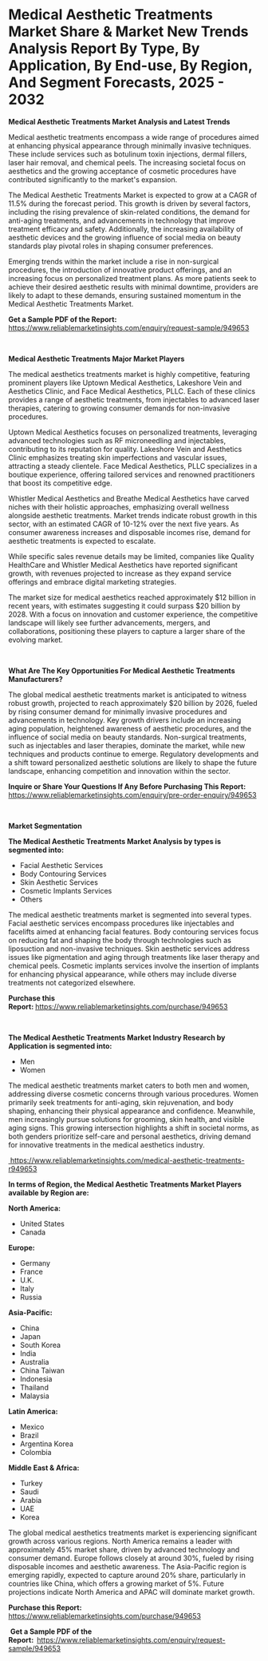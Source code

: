 <p><h1>Medical Aesthetic Treatments Market Share & Market New Trends Analysis Report By Type, By Application, By End-use, By Region, And Segment Forecasts, 2025 - 2032</h1></p><p><strong>Medical Aesthetic Treatments Market Analysis and Latest Trends</strong></p>
<p><p>Medical aesthetic treatments encompass a wide range of procedures aimed at enhancing physical appearance through minimally invasive techniques. These include services such as botulinum toxin injections, dermal fillers, laser hair removal, and chemical peels. The increasing societal focus on aesthetics and the growing acceptance of cosmetic procedures have contributed significantly to the market's expansion.</p><p>The Medical Aesthetic Treatments Market is expected to grow at a CAGR of 11.5% during the forecast period. This growth is driven by several factors, including the rising prevalence of skin-related conditions, the demand for anti-aging treatments, and advancements in technology that improve treatment efficacy and safety. Additionally, the increasing availability of aesthetic devices and the growing influence of social media on beauty standards play pivotal roles in shaping consumer preferences.</p><p>Emerging trends within the market include a rise in non-surgical procedures, the introduction of innovative product offerings, and an increasing focus on personalized treatment plans. As more patients seek to achieve their desired aesthetic results with minimal downtime, providers are likely to adapt to these demands, ensuring sustained momentum in the Medical Aesthetic Treatments Market.</p></p>
<p><strong>Get a Sample PDF of the Report:&nbsp;</strong> <a href="https://www.reliablemarketinsights.com/enquiry/request-sample/949653?utm_campaign=3111&utm_medium=2&utm_source=Github&utm_content=ia&utm_term=18042025&utm_id=medical-aesthetic-treatments">https://www.reliablemarketinsights.com/enquiry/request-sample/949653</a></p>
<p>&nbsp;</p>
<p><strong>Medical Aesthetic Treatments Major Market Players</strong></p>
<p><p>The medical aesthetics treatments market is highly competitive, featuring prominent players like Uptown Medical Aesthetics, Lakeshore Vein and Aesthetics Clinic, and Face Medical Aesthetics, PLLC. Each of these clinics provides a range of aesthetic treatments, from injectables to advanced laser therapies, catering to growing consumer demands for non-invasive procedures.</p><p>Uptown Medical Aesthetics focuses on personalized treatments, leveraging advanced technologies such as RF microneedling and injectables, contributing to its reputation for quality. Lakeshore Vein and Aesthetics Clinic emphasizes treating skin imperfections and vascular issues, attracting a steady clientele. Face Medical Aesthetics, PLLC specializes in a boutique experience, offering tailored services and renowned practitioners that boost its competitive edge.</p><p>Whistler Medical Aesthetics and Breathe Medical Aesthetics have carved niches with their holistic approaches, emphasizing overall wellness alongside aesthetic treatments. Market trends indicate robust growth in this sector, with an estimated CAGR of 10-12% over the next five years. As consumer awareness increases and disposable incomes rise, demand for aesthetic treatments is expected to escalate.</p><p>While specific sales revenue details may be limited, companies like Quality HealthCare and Whistler Medical Aesthetics have reported significant growth, with revenues projected to increase as they expand service offerings and embrace digital marketing strategies.</p><p>The market size for medical aesthetics reached approximately $12 billion in recent years, with estimates suggesting it could surpass $20 billion by 2028. With a focus on innovation and customer experience, the competitive landscape will likely see further advancements, mergers, and collaborations, positioning these players to capture a larger share of the evolving market.</p></p>
<p>&nbsp;</p>
<p><strong>What Are The Key Opportunities For Medical Aesthetic Treatments Manufacturers?</strong></p>
<p><p>The global medical aesthetic treatments market is anticipated to witness robust growth, projected to reach approximately $20 billion by 2026, fueled by rising consumer demand for minimally invasive procedures and advancements in technology. Key growth drivers include an increasing aging population, heightened awareness of aesthetic procedures, and the influence of social media on beauty standards. Non-surgical treatments, such as injectables and laser therapies, dominate the market, while new techniques and products continue to emerge. Regulatory developments and a shift toward personalized aesthetic solutions are likely to shape the future landscape, enhancing competition and innovation within the sector.</p></p>
<p><strong>Inquire or Share Your Questions If Any Before Purchasing This Report:</strong> <a href="https://www.reliablemarketinsights.com/enquiry/pre-order-enquiry/949653?utm_campaign=3111&utm_medium=2&utm_source=Github&utm_content=ia&utm_term=18042025&utm_id=medical-aesthetic-treatments">https://www.reliablemarketinsights.com/enquiry/pre-order-enquiry/949653</a></p>
<p>&nbsp;</p>
<p><strong>Market Segmentation</strong></p>
<p><strong>The Medical Aesthetic Treatments Market Analysis by types is segmented into:</strong></p>
<p><ul><li>Facial Aesthetic Services</li><li>Body Contouring Services</li><li>Skin Aesthetic Services</li><li>Cosmetic Implants Services</li><li>Others</li></ul></p>
<p><p>The medical aesthetic treatments market is segmented into several types. Facial aesthetic services encompass procedures like injectables and facelifts aimed at enhancing facial features. Body contouring services focus on reducing fat and shaping the body through technologies such as liposuction and non-invasive techniques. Skin aesthetic services address issues like pigmentation and aging through treatments like laser therapy and chemical peels. Cosmetic implants services involve the insertion of implants for enhancing physical appearance, while others may include diverse treatments not categorized elsewhere.</p></p>
<p><strong>Purchase this Report:&nbsp;</strong><a href="https://www.reliablemarketinsights.com/purchase/949653?utm_campaign=3111&utm_medium=2&utm_source=Github&utm_content=ia&utm_term=18042025&utm_id=medical-aesthetic-treatments">https://www.reliablemarketinsights.com/purchase/949653</a></p>
<p>&nbsp;</p>
<p><strong>The Medical Aesthetic Treatments Market Industry Research by Application is segmented into:</strong></p>
<p><ul><li>Men</li><li>Women</li></ul></p>
<p><p>The medical aesthetic treatments market caters to both men and women, addressing diverse cosmetic concerns through various procedures. Women primarily seek treatments for anti-aging, skin rejuvenation, and body shaping, enhancing their physical appearance and confidence. Meanwhile, men increasingly pursue solutions for grooming, skin health, and visible aging signs. This growing intersection highlights a shift in societal norms, as both genders prioritize self-care and personal aesthetics, driving demand for innovative treatments in the medical aesthetics industry.</p></p>
<p><a href="https://www.reliablemarketinsights.com/medical-aesthetic-treatments-r949653?utm_campaign=3111&utm_medium=2&utm_source=Github&utm_content=ia&utm_term=18042025&utm_id=medical-aesthetic-treatments">&nbsp;https://www.reliablemarketinsights.com/medical-aesthetic-treatments-r949653</a></p>
<p><strong>In terms of Region, the Medical Aesthetic Treatments Market Players available by Region are:</strong></p>
<p>
    <p> <strong> North America: </strong>
        <ul>
            <li>United States</li>
            <li>Canada</li>
        </ul>
        </p> 
    <p> <strong> Europe: </strong>
        <ul>
            <li>Germany</li>
            <li>France</li>
            <li>U.K.</li>
            <li>Italy</li>
            <li>Russia</li>
        </ul>
        </p> 
    <p> <strong> Asia-Pacific: </strong>
        <ul>
            <li>China</li>
            <li>Japan</li>
            <li>South Korea</li>
            <li>India</li>
            <li>Australia</li>
            <li>China Taiwan</li>
            <li>Indonesia</li>
            <li>Thailand</li>
            <li>Malaysia</li>
        </ul>
        </p> 
    <p> <strong> Latin America: </strong>
        <ul>
            <li>Mexico</li>
            <li>Brazil</li>
            <li>Argentina Korea</li>
            <li>Colombia</li>
        </ul>
        </p> 
    <p> <strong> Middle East & Africa: </strong>
        <ul>
            <li>Turkey</li>
            <li>Saudi</li>
            <li>Arabia</li>
            <li>UAE</li>
            <li>Korea</li>
        </ul>
    </p>
    </p>
<p><p>The global medical aesthetics treatments market is experiencing significant growth across various regions. North America remains a leader with approximately 45% market share, driven by advanced technology and consumer demand. Europe follows closely at around 30%, fueled by rising disposable incomes and aesthetic awareness. The Asia-Pacific region is emerging rapidly, expected to capture around 20% share, particularly in countries like China, which offers a growing market of 5%. Future projections indicate North America and APAC will dominate market growth.</p></p>
<p><strong>Purchase this Report: </strong><a href="https://www.reliablemarketinsights.com/purchase/949653?utm_campaign=3111&utm_medium=2&utm_source=Github&utm_content=ia&utm_term=18042025&utm_id=medical-aesthetic-treatments">https://www.reliablemarketinsights.com/purchase/949653</a></p>
<p>&nbsp;<strong>Get a Sample PDF of the Report:&nbsp;&nbsp;</strong><a href="https://www.reliablemarketinsights.com/enquiry/request-sample/949653?utm_campaign=3111&utm_medium=2&utm_source=Github&utm_content=ia&utm_term=18042025&utm_id=medical-aesthetic-treatments">https://www.reliablemarketinsights.com/enquiry/request-sample/949653</a></p>
<p><strong></strong></p>
<p><p></p><p></p><p></p></p>